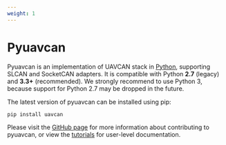 ```yaml
---
weight: 1
---
```


# Pyuavcan

Pyuavcan is an implementation of UAVCAN stack in [Python](http://python.org), supporting SLCAN and SocketCAN adapters.
It is compatible with Python **2.7** (legacy) and **3.3+** (recommended).
We strongly recommend to use Python 3, because support for Python 2.7 may be dropped in the future.

The latest version of pyuavcan can be installed using pip:

```sh
pip install uavcan
```

Please visit the [GitHub page](https://github.com/UAVCAN/pyuavcan) for more information about contributing to pyuavcan, or view the [tutorials](http://uavcan.org/Implementations/Pyuavcan/Tutorials) for user-level documentation.
